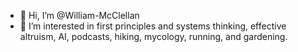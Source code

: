 - 👋 Hi, I’m @William-McClellan
- 👀 I’m interested in first principles and systems thinking, effective altruism, AI, podcasts, hiking, mycology, running, and gardening.


<!---
William-McClellan/William-McClellan is a ✨ special ✨ repository because its `README.md` (this file) appears on your GitHub profile.
You can click the Preview link to take a look at your changes.
--->
